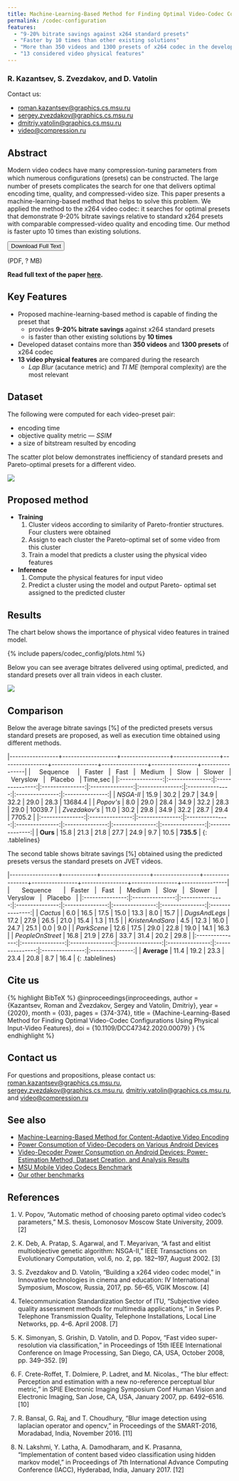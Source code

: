 ```yaml
---
title: Machine-Learning-Based Method for Finding Optimal Video-Codec Conﬁgurations Using Physical Input-Video Features
permalink: /codec-configuration
features:
  - "9-20% bitrate savings against x264 standard presets"
  - "Faster by 10 times than other existing solutions"
  - "More than 350 videos and 1300 presets of x264 codec in the developed dataset"
  - "13 considered video physical features"
---
```


### R. Kazantsev, S. Zvezdakov, and D. Vatolin

Contact us: 
* <roman.kazantsev@graphics.cs.msu.ru>
* <sergey.zvezdakov@graphics.cs.msu.ru>
* <dmitriy.vatolin@graphics.cs.msu.ru>
* <video@compression.ru>

<link rel="stylesheet" href="https://cdnjs.cloudflare.com/ajax/libs/font-awesome/4.7.0/css/font-awesome.min.css">
<script src="https://code.highcharts.com/highcharts.js"></script>
<script src="https://code.highcharts.com/modules/exporting.js"></script>
<script src="https://code.highcharts.com/modules/export-data.js"></script>
<script src="https://code.highcharts.com/modules/accessibility.js"></script>
<script src="https://ajax.googleapis.com/ajax/libs/jquery/1.8.2/jquery.min.js"></script>
<script src="https://code.highcharts.com/highcharts-more.js"></script>
<link rel="stylesheet" type="text/css" href="https://cdn.datatables.net/1.10.22/css/jquery.dataTables.css">
<script type="text/javascript" charset="utf8"
   src="https://cdn.datatables.net/1.10.22/js/jquery.dataTables.js"></script>
<link rel="stylesheet" href="https://cdnjs.cloudflare.com/ajax/libs/font-awesome/4.7.0/css/font-awesome.min.css">

<style>
    .subproject-links {
        display: flex;
        flex-wrap: wrap;
        margin-top: 20px;
    }

    .subproject-links a {
        background-color: #f0f0f0;
        color: black;
        font-size: 16px;
        padding: 10px 15px;

        text-align: center;
        text-decoration: none;

        margin: 4px 8px;
        border-radius: 10px;
    }

    .subproject-links a:hover {
        background-color: #e0e0e0;
        text-decoration: none;
    }

</style>

## Abstract
Modern video codecs have many compression-tuning parameters from which numerous conﬁgurations (presets) can be constructed. The large number of presets complicates the search for one that delivers optimal encoding time, quality, and compressed-video size. This paper presents a machine-learning-based method that helps to solve this problem. We applied the method to the x264 video codec: it searches for optimal presets that demonstrate 9-20% bitrate savings relative to standard x264 presets with comparable compressed-video quality and encoding time. Our method is faster upto 10 times than existing solutions.

<link rel="stylesheet" href="https://cdnjs.cloudflare.com/ajax/libs/font-awesome/4.7.0/css/font-awesome.min.css">

<!-- And then use -->
<div>
    <button class="download-button" role="button" onclick="location.href = 'link/to/article.pdf'">
        <i class="fa fa-download"></i>
        Download Full Text
    </button>
    <p class="download-button-caption">(PDF,&nbsp;?&nbsp;MB)</p>
</div>



**Read full text of the paper [here](https://www.researchgate.net/publication/341835992_Machine-Learning-Based_Method_for_Finding_Optimal_Video-Codec_Configurations_Using_Physical_Input-Video_Features).** <!-- Link to the paper -->


## Key Features
*  Proposed machine-learning-based method is capable of finding the preset that
    * provides **9-20% bitrate savings** against x264 standard presets
    * is faster than other existing solutions by **10 times**
* Developed dataset contains more than **350 videos** and **1300 presets** of x264 codec
* **13 video physical features** are compared during the research
    * *Lap Blur* (acutance metric) and *TI ME* (temporal complexity) are the most relevant


## <span id="dataset"></span> Dataset
The following were computed for each video-preset pair:
* encoding time
* objective quality metric — *SSIM*
* a size of bitstream resulted by encoding

The scatter plot below demonstrates inefficiency of standard presets and Pareto-optimal presets for a different video.

<img src="/assets/img/papers/codec-configuration/dataset.png">


## <span id="method"></span> Proposed method
* **Training**
    1. Cluster videos according to similarity of Pareto-frontier structures. Four clusters were obtained
    2. Assign to each cluster the Pareto-optimal set of some video from this cluster
    3. Train a model that predicts a cluster using the physical video features 
* **Inference**
    1. Compute the physical features for input video
    2. Predict a cluster using the model and output Pareto- optimal set assigned to the predicted cluster


## <span id="results"></span> Results

The chart below shows the importance of physical video features in trained model.

{% include papers/codec_config/plots.html %}

Below you can see average bitrates delivered using optimal, predicted, and standard presets over all train videos in each cluster.

<img src="/assets/img/papers/codec-configuration/bitrates.png">


## <span id="comparison"></span> Comparison

<style>
.tablelines table, .tablelines td, .tablelines th {
        border: 0.8px solid black;
        }
</style>

Below the average bitrate savings [%] of the predicted presets versus standard presets are proposed, as well as execution time obtained using different methods.

|-----------------+-------------------+-----------------+----------------+----------------+----------------+----------------+----------------+----------------|
| &nbsp; &nbsp; Sequence &nbsp; &nbsp;  | &nbsp; Faster &nbsp; |  &nbsp; Fast &nbsp; | &nbsp; Medium &nbsp; | &nbsp; Slow &nbsp; | &nbsp; Slower &nbsp; | &nbsp; Veryslow &nbsp; | &nbsp; Placebo &nbsp; | Time,sec |
|:---------------:|:---------------:|:---------------:|:---------------:|:---------------:|:---------------:|:---------------:|:---------------:|:---------------:|
| *NSGA-II* | 15.9 | 30.2 | 29.7 | 34.9 | 32.2 | 29.0 | 28.3 | 13684.4 |
| *Popov's* | 8.0 | 29.0 | 28.4 | 34.9 | 32.2 | 28.3 | 29.0 | 10039.7 |
| *Zvezdakov's* | 11.0 | 30.2 | 29.8 | 34.9 | 32.2 | 28.7 | 29.4 | 7705.2 |
|:---------------:|:---------------:|:---------------:|:---------------:|:---------------:|:---------------:|:---------------:|:---------------:|:---------------:|
| **Ours** | 15.8 | 21.3 | 21.8 | 27.7 | 24.9 | 9.7 | 10.5 | **735.5** |
{: .tablelines}

The second table shows bitrate savings [%] obtained using the predicted presets versus the standard presets on JVET videos.

|-----------------+------------+-----------------+----------------+----------------+----------------+----------------+----------------+----------------|
| &nbsp; &nbsp; &nbsp; Sequence &nbsp; &nbsp; &nbsp; | &nbsp; Faster &nbsp; | &nbsp; Fast &nbsp; | &nbsp; Medium &nbsp; | &nbsp; Slow &nbsp; | &nbsp; Slower &nbsp; | &nbsp; Veryslow &nbsp; | &nbsp; Placebo &nbsp; |
|:---------------:|:---------------:|:---------------:|:---------------:|:---------------:|:---------------:|:---------------:|:---------------:|
| *Cactus* | 6.0 | 16.5 | 17.5 | 15.0 | 13.3 | 8.0 | 15.7 | 
| *DugsAndLegs* | 17.2 | 27.9 | 26.5 | 21.0 | 15.4 | 1.3 | 11.5 | 
| *KristenAndSara* | 4.5 | 12.3 | 16.0 | 24.7 | 25.1 | 0.0 | 9.0 | 
| *ParkScene* | 12.6 | 17.5 | 29.0 | 22.8 | 19.0 | 14.1 | 16.3 | 
| *PeopleOnStreet* | 16.8 | 21.9 | 27.6 | 33.7 | 31.4 | 20.2 | 29.8 | 
|:---------------:|:---------------:|:---------------:|:---------------:|:---------------:|:---------------:|:---------------:|:---------------:|
| **Average** | 11.4 | 19.2 | 23.3 | 23.4 | 20.8 | 8.7 | 16.4 | 
{: .tablelines}


## <span id="cite"></span> Cite us

{% highlight BibTeX %}
@inproceedings{inproceedings,
author = {Kazantsev, Roman and Zvezdakov, Sergey and Vatolin, Dmitriy},
year = {2020},
month = {03},
pages = {374-374},
title = {Machine-Learning-Based Method for Finding Optimal Video-Codec Configurations Using Physical Input-Video Features},
doi = {10.1109/DCC47342.2020.00079}
}
{% endhighlight %}

## Contact us

For questions and propositions, please contact us: <roman.kazantsev@graphics.cs.msu.ru>, <sergey.zvezdakov@graphics.cs.msu.ru>, <dmitriy.vatolin@graphics.cs.msu.ru>, and <video@compression.ru>

## See also 
* [Machine-Learning-Based Method for Content-Adaptive Video Encoding](https://www.researchgate.net/publication/353491818_Machine-Learning-Based_Method_for_Content-Adaptive_Video_Encoding)
* [Power Consumption of Video-Decoders on Various Android Devices](https://ieeexplore.ieee.org/document/9477481)
* [Video-Decoder Power Consumption on Android Devices: Power-Estimation Method, Dataset Creation, and Analysis Results](https://ieeexplore.ieee.org/document/9418729)
* [MSU Mobile Video Codecs Benchmark](https://videoprocessing.ai/benchmarks/mobile-video-codec-benchmark.html)
* [Our other benchmarks](https://videoprocessing.ai/benchmarks/)

## References

1) V. Popov, “Automatic method of choosing pareto optimal video codec’s parameters,” M.S. thesis, Lomonosov Moscow State University, 2009. [2]

2) K. Deb, A. Pratap, S. Agarwal, and T. Meyarivan, “A fast and elitist multiobjective genetic algorithm: NSGA-II,” IEEE Transactions on Evolutionary Computation, vol.6, no. 2, pp. 182–197, August 2002. [3]

3) S. Zvezdakov and D. Vatolin, “Building a x264 video codec model,” in Innovative technologies in cinema and education: IV International Symposium, Moscow, Russia, 2017, pp. 56–65, VGIK Moscow. [4]

4) Telecommunication Standardization Sector of ITU, “Subjective video quality assessment methods for multimedia applications,” in Series P. Telephone Transmission Quality, Telephone Installations, Local Line Networks, pp. 4–6. April 2008. [7]

5) K. Simonyan, S. Grishin, D. Vatolin, and D. Popov, “Fast video super-resolution via classification,” in Proceedings of 15th IEEE International Conference on Image Processing, San Diego, CA, USA, October 2008, pp. 349–352. [9]

6) F. Crete-Roffet, T. Dolmiere, P. Ladret, and M. Nicolas., “The blur effect: Perception and estimation with a new no-reference perceptual blur metric,” in SPIE Electronic Imaging Symposium Conf Human Vision and Electronic Imaging, San Jose, CA, USA, January 2007, pp. 6492–6516. [10]

7) R. Bansal, G. Raj, and T. Choudhury, “Blur image detection using laplacian operator and opencv,” in Proceedings of the SMART-2016, Moradabad, India, November 2016. [11]

8) N. Lakshmi, Y. Latha, A. Damodharam, and K. Prasanna, “Implementation of content based video classification using hidden markov model,” in Proceedings of 7th International Advance Computing Conference (IACC), Hyderabad, India, January 2017. [12]
